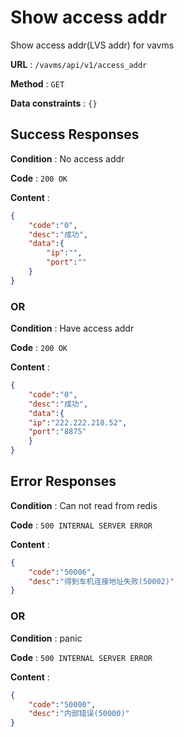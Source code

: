 # Show access addr

Show access addr(LVS addr) for vavms

**URL** : `/vavms/api/v1/access_addr`

**Method** : `GET`

**Data constraints** : `{}`

## Success Responses

**Condition** : No access addr

**Code** : `200 OK`

**Content** : 

```json
{ 
	"code":"0",
	"desc":"成功",
	"data":{
		"ip":"",
		"port":""
	}
}
```
### OR

**Condition** : Have access addr

**Code** : `200 OK`

**Content** :

```json
{
    "code":"0",
    "desc":"成功",
    "data":{
	"ip":"222.222.218.52",
	"port":"8875"
    }
} 
```
## Error Responses

**Condition** : Can not read from redis

**Code** : `500 INTERNAL SERVER ERROR`

**Content** : 

```json
{
    "code":"50006",
    "desc":"得到车机连接地址失败(50002)"
}
```

### OR

**Condition** : panic

**Code** : `500 INTERNAL SERVER ERROR`

**Content** : 

```json
{
    "code":"50000",
    "desc":"内部错误(50000)"
}
```
